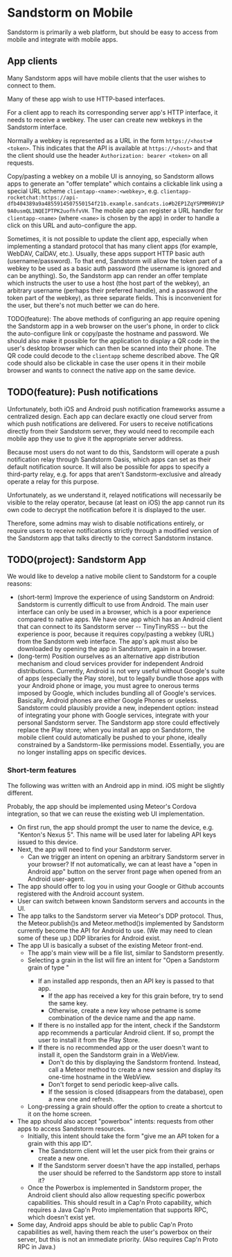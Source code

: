 # Sandstorm on Mobile

Sandstorm is primarily a web platform, but should be easy to access from mobile and integrate with mobile apps.

## App clients

Many Sandstorm apps will have mobile clients that the user wishes to connect to them.

Many of these app wish to use HTTP-based interfaces.

For a client app to reach its corresponding server app's HTTP interface, it needs to receive a webkey. The user can create new webkeys in the Sandstorm interface.

Normally a webkey is represented as a URL in the form `https://<host>#<token>`. This indicates that the API is available at `https://<host>` and that the client should use the header `Authorization: bearer <token>` on all requests.

Copy/pasting a webkey on a mobile UI is annoying, so Sandstorm allows apps to generate an "offer template" which contains a clickable link using a special URL scheme `clientapp-<name>:<webkey>`, e.g. `clientapp-rocketchat:https://api-dfb404389a9a4855914507550154f21b.example.sandcats.io#b2EP1ZqYSPMM9RV1P9A0usmQL1NQEIPTPK2uofhfvVH`. The mobile app can register a URL handler for `clientapp-<name>` (where `<name>` is chosen by the app) in order to handle a click on this URL and auto-configure the app.

Sometimes, it is not possible to update the client app, especially when implementing a standard protocol that has many client apps (for example, WebDAV, CalDAV, etc.). Usually, these apps support HTTP basic auth (username/password). To that end, Sandstorm will allow the token part of a webkey to be used as a basic auth password (the username is ignored and can be anything). So, the Sandstorm app can render an offer template which instructs the user to use a host (the host part of the webkey), an arbitrary username (perhaps their preferred handle), and a password (the token part of the webkey), as three separate fields. This is inconvenient for the user, but there's not much better we can do here.

TODO(feature): The above methods of configuring an app require opening the Sandstorm app in a web browser on the user's phone, in order to click the auto-configure link or copy/paste the hostname and password. We should also make it possible for the application to display a QR code in the user's desktop browser which can then be scanned into their phone. The QR code could decode to the `clientapp` scheme described above. The QR code should also be clickable in case the user opens it in their mobile browser and wants to connect the native app on the same device.

## TODO(feature): Push notifications

Unfortunately, both iOS and Android push notification frameworks assume a centralized design. Each app can declare exactly one cloud server from which push notifications are delivered. For users to receive notifications directly from their Sandstorm server, they would need to recompile each mobile app they use to give it the appropriate server address.

Because most users do not want to do this, Sandstorm will operate a push notification relay through Sandstorm Oasis, which apps can set as their default notification source. It will also be possible for apps to specify a third-party relay, e.g. for apps that aren't Sandstorm-exclusive and already operate a relay for this purpose.

Unfortunately, as we understand it, relayed notifications will necessarily be visible to the relay operator, because (at least on iOS) the app cannot run its own code to decrypt the notification before it is displayed to the user.

Therefore, some admins may wish to disable notifications entirely, or require users to receive notifications strictly through a modified version of the Sandstorm app that talks directly to the correct Sandstorm instance.

## TODO(project): Sandstorm App

We would like to develop a native mobile client to Sandstorm for a couple reasons:

- (short-term) Improve the experience of using Sandstorm on Android: Sandstorm is currently difficult to use from Android. The main user interface can only be used in a browser, which is a poor experience compared to native apps. We have one app which has an Android client that can connect to its Sandstorm server -- TinyTinyRSS -- but the experience is poor, because it requires copy/pasting a webkey (URL) from the Sandstorm web interface. The app's apk must also be downloaded by opening the app in Sandstorm, again in a browser.
- (long-term) Position ourselves as an alternative app distribution mechanism and cloud services provider for independent Android distributions. Currently, Android is not very useful without Google's suite of apps (especially the Play store), but to legally bundle those apps with your Android phone or image, you must agree to onerous terms imposed by Google, which includes bundling all of Google's services. Basically, Android phones are either Google Phones or useless. Sandstorm could plausibly provide a new, independent option: instead of integrating your phone with Google services, integrate with your personal Sandstorm server. The Sandstorm app store could effectively replace the Play store; when you install an app on Sandstorm, the mobile client could automatically be pushed to your phone, ideally constrained by a Sandstorm-like permissions model. Essentially, you are no longer installing apps on specific devices.

### Short-term features

The following was written with an Android app in mind. iOS might be slightly different.

Probably, the app should be implemented using Meteor's Cordova integration, so that we can reuse the existing web UI implementation.

- On first run, the app should prompt the user to name the device, e.g. "Kenton's Nexus 5". This name will be used later for labeling API keys issued to this device.
- Next, the app will need to find your Sandstorm server.
  - Can we trigger an intent on opening an arbitrary Sandstorm server in your browser? If not automatically, we can at least have a "open in Android app" button on the server front page when opened from an Android user-agent.
- The app should offer to log you in using your Google or Github accounts registered with the Android account system.
- User can switch between known Sandstorm servers and accounts in the UI.
- The app talks to the Sandstorm server via Meteor's DDP protocol. Thus, the Meteor.publish()s and Meteor.method()s implemented by Sandstorm currently become the API for Android to use. (We may need to clean some of these up.) DDP libraries for Android exist.
- The app UI is basically a subset of the existing Meteor front-end.
  - The app's main view will be a file list, similar to Sandstorm presently.
  - Selecting a grain in the list will fire an intent for "Open a Sandstorm grain of type <appid>"
    - If an installed app responds, then an API key is passed to that app.
      - If the app has received a key for this grain before, try to send the same key.
      - Otherwise, create a new key whose petname is some combination of the device name and the app name.
    - If there is no installed app for the intent, check if the Sandstorm app recommends a particular Android client. If so, prompt the user to install it from the Play Store.
    - If there is no recommended app or the user doesn't want to install it, open the Sandstorm grain in a WebView.
      - Don't do this by displaying the Sandstorm frontend. Instead, call a Meteor method to create a new session and display its one-time hostname in the WebView.
      - Don't forget to send periodic keep-alive calls.
      - If the session is closed (disappears from the database), open a new one and refresh.
  - Long-pressing a grain should offer the option to create a shortcut to it on the home screen.
- The app should also accept "powerbox" intents: requests from other apps to access Sandstorm resources.
  - Initially, this intent should take the form "give me an API token for a grain with this app ID".
    - The Sandstorm client will let the user pick from their grains or create a new one.
    - If the Sandstorm server doesn't have the app installed, perhaps the user should be referred to the Sandstorm app store to install it?
  - Once the Powerbox is implemented in Sandstorm proper, the Android client should also allow requesting specific powerbox capabilities. This should result in a Cap'n Proto capability, which requires a Java Cap'n Proto implementation that supports RPC, which doesn't exist yet.
- Some day, Android apps should be able to public Cap'n Proto capabilities as well, having them reach the user's powerbox on their server, but this is not an immediate priority. (Also requires Cap'n Proto RPC in Java.)
